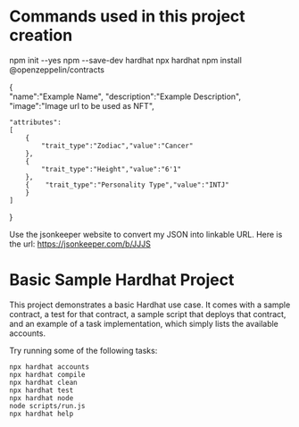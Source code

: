 # Commands used in this project creation

npm init --yes
npm --save-dev hardhat
npx hardhat
npm install @openzeppelin/contracts

{  
 "name":"Example Name",
"description":"Example Description",
"image":"Image url to be used as NFT",

    "attributes":
    [
        {
            "trait_type":"Zodiac","value":"Cancer"
        },
        {
            "trait_type":"Height","value":"6'1"
        },
        {    "trait_type":"Personality Type","value":"INTJ"
        }
    ]

}

Use the jsonkeeper website to convert my JSON into linkable URL. Here is the url: https://jsonkeeper.com/b/JJJS

# Basic Sample Hardhat Project

This project demonstrates a basic Hardhat use case. It comes with a sample contract, a test for that contract, a sample script that deploys that contract, and an example of a task implementation, which simply lists the available accounts.

Try running some of the following tasks:

```shell
npx hardhat accounts
npx hardhat compile
npx hardhat clean
npx hardhat test
npx hardhat node
node scripts/run.js
npx hardhat help
```
